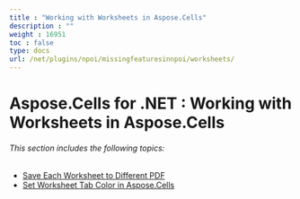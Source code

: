 ```yaml
---
title : "Working with Worksheets in Aspose.Cells" 
description : "" 
weight : 16951 
toc : false
type: docs
url: /net/plugins/npoi/missingfeaturesinnpoi/worksheets/
---
```


# Aspose.Cells for .NET : Working with Worksheets in Aspose.Cells


###### This section includes the following topics:  

*   [Save Each Worksheet to Different PDF](https://docs2.aspose.com/cells/net/plugins/npoi/missingfeaturesinnpoi/worksheets/save+each+worksheet+to+different+pdf)
*   [Set Worksheet Tab Color in Aspose.Cells](https://docs2.aspose.com/cells/net/plugins/npoi/missingfeaturesinnpoi/worksheets/set+worksheet+tab+color+in+aspose.cells)

